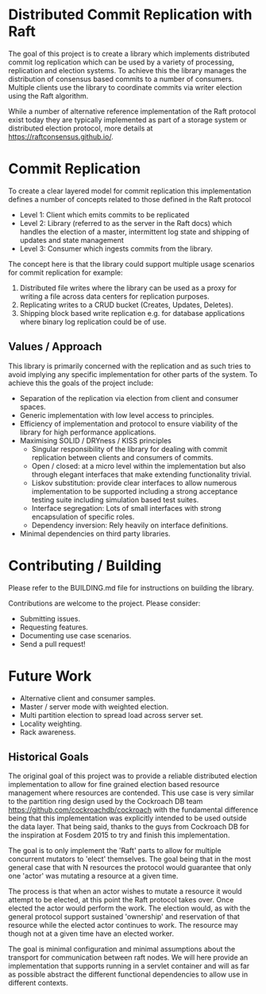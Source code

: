 Distributed Commit Replication with Raft
========================================

The goal of this project is to create a library which implements distributed
commit log replication which can be used by a variety of processing,
replication and election systems. To achieve this the library manages the
distribution of consensus based commits to a number of consumers. Multiple
clients use the library to coordinate commits via writer election using the
Raft algorithm.

While a number of alternative reference implementation of the Raft protocol
exist today they are typically implemented as part of a storage system or
distributed election protocol, more details at
https://raftconsensus.github.io/.

# Commit Replication

To create a clear layered model for commit replication this implementation
defines a number of concepts related to those defined in the Raft protocol

* Level 1: Client which emits commits to be replicated
* Level 2: Library (referred to as the server in the Raft docs) which handles
  the election of a master, intermittent log state and shipping of updates and
  state management
* Level 3: Consumer which ingests commits from the library.

The concept here is that the library could support multiple usage scenarios
for commit replication for example:

1. Distributed file writes where the library can be used as a proxy for writing
   a file across data centers for replication purposes.
2. Replicating writes to a CRUD bucket (Creates, Updates, Deletes).
3. Shipping block based write replication e.g. for database applications where
   binary log replication could be of use.

## Values / Approach

This library is primarily concerned with the replication and as such tries to
avoid implying any specific implementation for other parts of the system. To
achieve this the goals of the project include:

* Separation of the replication via election from client and consumer spaces.
* Generic implementation with low level access to principles.
* Efficiency of implementation and protocol to ensure viability of the library
  for high performance applications.
* Maximising SOLID / DRYness / KISS principles
  * Singular responsibility of the library for dealing with commit replication
    between clients and consumers of commits.
  * Open / closed: at a micro level within the implementation but also through
    elegant interfaces that make extending functionality trivial.
  * Liskov substitution: provide clear interfaces to allow numerous
    implementation to be supported including a strong acceptance testing suite
    including simulation based test suites.
  * Interface segregation: Lots of small interfaces with strong encapsulation
    of specific roles.
  * Dependency inversion: Rely heavily on interface definitions.
* Minimal dependencies on third party libraries.

# Contributing / Building

Please refer to the BUILDING.md file for instructions on building the library.

Contributions are welcome to the project. Please consider:

* Submitting issues.
* Requesting features.
* Documenting use case scenarios.
* Send a pull request!

# Future Work
* Alternative client and consumer samples.
* Master / server mode with weighted election.
* Multi partition election to spread load across server set.
* Locality weighting.
* Rack awareness.

## Historical Goals
The original goal of this project was to provide a reliable distributed election
implementation to allow for fine grained election based resource management
where resources are contended. This use case is very similar to the partition
ring design used by the Cockroach DB team https://github.com/cockroachdb/cockroach
with the fundamental difference being that this implementation was explicitly
intended to be used outside the data layer. That being said, thanks to the guys
from Cockroach DB for the inspiration at Fosdem 2015 to try and finish this
implementation. 

The goal is to only implement the 'Raft' parts to allow for multiple concurrent
mutators to 'elect' themselves. The goal being that in the most general case
that with N resources the protocol would guarantee that only one 'actor' was
mutating a resource at a given time.

The process is that when an actor wishes to mutate a resource it would attempt
to be elected, at this point the Raft protocol takes over. Once elected the
actor would perform the work. The election would, as with the general protocol
support sustained 'ownership' and reservation of that resource while the elected
actor continues to work. The resource may though not at a given time have an
elected worker.

The goal is minimal configuration and minimal assumptions about the transport
for communication between raft nodes. We will here provide an implementation 
that supports running in a servlet container and will as far as possible
abstract the different functional dependencies to allow use in different 
contexts.


